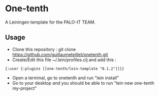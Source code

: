 # One-tenth

A Leiningen template for the PALO-IT TEAM.

## Usage

* Clone this repository : git clone https://github.com/guillaumeteillet/onetenth.git
* Create/Edit this file ~/.lein/profiles.clj and add this :

```
{:user {:plugins [[one-tenth/lein-template "0.1.2"]]}}
```

* Open a terminal, go to onetenth and run "lein install"
* Go to your desktop and you should be able to run "lein new one-tenth my-project"
